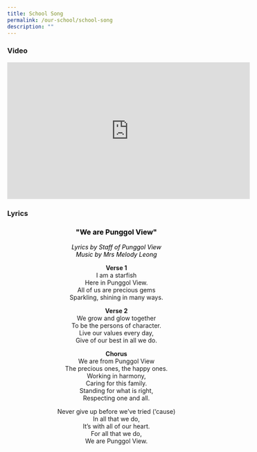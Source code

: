 ```yaml
---
title: School Song
permalink: /our-school/school-song
description: ""
---
```

### Video

<iframe width="560" height="315" src="https://www.youtube.com/embed/hnD9mblxeic" title="YouTube video player" frameborder="0" allow="accelerometer; autoplay; clipboard-write; encrypted-media; gyroscope; picture-in-picture" allowfullscreen></iframe>

### Lyrics

<h3 style="color:black" align="center">"We are Punggol View"</h4>

<p style="color:black" align="center"><i>Lyrics by Staff of Punggol View <br>Music by Mrs Melody Leong</i></p>

<p style="text-align:center;"><strong>Verse 1</strong><br> I am a starfish<br>Here in Punggol View.<br>All of us are precious gems<br>Sparkling, shining in many ways.</p>

<p style="text-align:center;"><strong>Verse 2</strong><br> We grow and glow together<br>To be the persons of character.<br>Live our values every day,<br>Give of our best in all we do.</p>

<p style="text-align:center;"><strong>Chorus</strong><br> We are from Punggol View<br>The precious ones, the happy ones.<br>Working in harmony,<br>Caring for this family.<br>Standing for what is right,<br>Respecting one and all.</p>

<p style="text-align:center;">Never give up before we’ve tried (‘cause)<br>In all that we do,<br>It’s with all of our heart.<br>For all that we do,<br>We are Punggol View.</p>